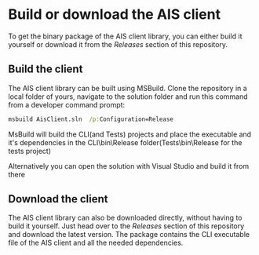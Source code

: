# Build or download the AIS client
To get the binary package of the AIS client library, you can either build it yourself or download it from the _Releases_ 
section of this repository.

## Build the client
The AIS client library can be built using MSBuild. Clone the repository in a local folder of yours, navigate to the solution folder and run this command from a developer command prompt:

```cmd
msbuild AisClient.sln  /p:Configuration=Release
```

MsBuild will build the CLI(and Tests) projects and place the executable and it's dependencies in the CLI\bin\Release folder(Tests\bin\Release for the tests project)

Alternatively you can open the solution with Visual Studio and build it from there

## Download the client
The AIS client library can also be downloaded directly, without having to build it yourself. Just head over to the _Releases_ section of
this repository and download the latest version. The package contains the CLI executable file of the AIS client
and all the needed dependencies.
